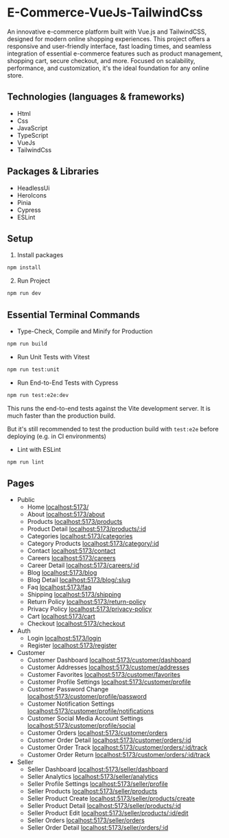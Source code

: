 # E-Commerce-VueJs-TailwindCss

An innovative e-commerce platform built with Vue.js and TailwindCSS, designed for modern online shopping experiences. This project offers a responsive and user-friendly interface, fast loading times, and seamless integration of essential e-commerce features such as product management, shopping cart, secure checkout, and more. Focused on scalability, performance, and customization, it's the ideal foundation for any online store.

## Technologies (languages & frameworks)

- Html
- Css
- JavaScript
- TypeScript
- VueJs
- TailwindCss

## Packages & Libraries

- HeadlessUi
- HeroIcons
- Pinia
- Cypress
- ESLint

## Setup

1. Install packages

```sh
npm install
```

2. Run Project

```sh
npm run dev
```

## Essential Terminal Commands

- Type-Check, Compile and Minify for Production

```sh
npm run build
```

- Run Unit Tests with Vitest

```sh
npm run test:unit
```

- Run End-to-End Tests with Cypress

```sh
npm run test:e2e:dev
```

This runs the end-to-end tests against the Vite development server.
It is much faster than the production build.

But it's still recommended to test the production build with `test:e2e` before deploying (e.g. in CI environments)

- Lint with ESLint

```sh
npm run lint
```

## Pages

- Public
    - Home [localhost:5173/](http://localhost:5173/)
    - About [localhost:5173/about](http://localhost:5173/about)
    - Products [localhost:5173/products](http://localhost:5173/products)
    - Product Detail [localhost:5173/products/:id](http://localhost:5173/products/:id)
    - Categories [localhost:5173/categories](http://localhost:5173/categories)
    - Category Products [localhost:5173/category/:id](http://localhost:5173/category/:id)
    - Contact [localhost:5173/contact](http://localhost:5173/contact)
    - Careers [localhost:5173/careers](http://localhost:5173/careers)
    - Career Detail [localhost:5173/careers/:id](http://localhost:5173/careers/:id)
    - Blog [localhost:5173/blog](http://localhost:5173/blog)
    - Blog Detail [localhost:5173/blog/:slug](http://localhost:5173/blog/:slug)
    - Faq [localhost:5173/faq](http://localhost:5173/faq)
    - Shipping [localhost:5173/shipping](http://localhost:5173/shipping)
    - Return Policy [localhost:5173/return-policy](http://localhost:5173/return-policy)
    - Privacy Policy [localhost:5173/privacy-policy](http://localhost:5173/privacy-policy)
    - Cart [localhost:5173/cart](http://localhost:5173/cart)
    - Checkout [localhost:5173/checkout](http://localhost:5173/checkout)
- Auth
    - Login [localhost:5173/login](http://localhost:5173/login)
    - Register [localhost:5173/register](http://localhost:5173/register)
- Customer
    - Customer Dashboard [localhost:5173/customer/dashboard](http://localhost:5173/customer/dashboard)
    - Customer Addresses [localhost:5173/customer/addresses](http://localhost:5173/customer/addresses)
    - Customer Favorites [localhost:5173/customer/favorites](http://localhost:5173/customer/favorites)
    - Customer Profile Settings [localhost:5173/customer/profile](http://localhost:5173/customer/profile)
    - Customer Password Change [localhost:5173/customer/profile/password](http://localhost:5173/customer/profile/password)
    - Customer Notification Settings [localhost:5173/customer/profile/notifications](http://localhost:5173/customer/profile/notifications)
    - Customer Social Media Account Settings [localhost:5173/customer/profile/social](http://localhost:5173/customer/profile/social)
    - Customer Orders [localhost:5173/customer/orders](http://localhost:5173/customer/orders)
    - Customer Order Detail [localhost:5173/customer/orders/:id](http://localhost:5173/customer/orders/:id)
    - Customer Order Track [localhost:5173/customer/orders/:id/track](http://localhost:5173/customer/orders/:id/track)
    - Customer Order Return [localhost:5173/customer/orders/:id/track](http://localhost:5173/customer/:id/track)
- Seller
    - Seller Dashboard [localhost:5173/seller/dashboard](http://localhost:5173/seller/dashboard)
    - Seller Analytics [localhost:5173/seller/analytics](http://localhost:5173/seller/analytics)
    - Seller Profile Settings [localhost:5173/seller/profile](http://localhost:5173/seller/profile)
    - Seller Products [localhost:5173/seller/products](http://localhost:5173/seller/products)
    - Seller Product Create [localhost:5173/seller/products/create](http://localhost:5173/seller/products/create)
    - Seller Product Detail [localhost:5173/seller/products/:id](http://localhost:5173/seller/products/:id)
    - Seller Product Edit [localhost:5173/seller/products/:id/edit](http://localhost:5173/seller/products/:id/edit)
    - Seller Orders [localhost:5173/seller/orders](http://localhost:5173/seller/orders)
    - Seller Order Detail [localhost:5173/seller/orders/:id](http://localhost:5173/seller/orders/:id)
